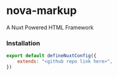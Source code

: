 # nova-markup

A Nuxt Powered HTML Framework

### Installation

```js
export default defineNuxtConfig({
    extends: "<github repo link here>",
})
```

